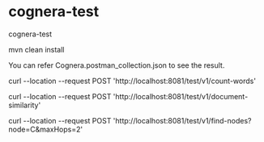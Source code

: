 # cognera-test
 cognera-test

mvn clean install

You can refer Cognera.postman_collection.json to see the result.

curl --location --request POST 'http://localhost:8081/test/v1/count-words' 

curl --location --request POST 'http://localhost:8081/test/v1/document-similarity'

curl --location --request POST 'http://localhost:8081/test/v1/find-nodes?node=C&maxHops=2'    
